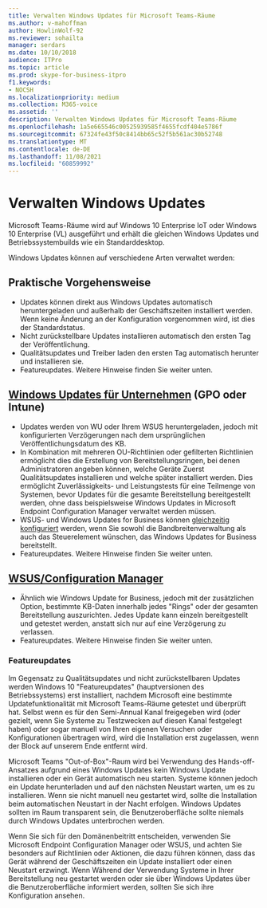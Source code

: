 ```yaml
---
title: Verwalten Windows Updates für Microsoft Teams-Räume
ms.author: v-mahoffman
author: HowlinWolf-92
ms.reviewer: sohailta
manager: serdars
ms.date: 10/10/2018
audience: ITPro
ms.topic: article
ms.prod: skype-for-business-itpro
f1.keywords:
- NOCSH
ms.localizationpriority: medium
ms.collection: M365-voice
ms.assetid: ''
description: Verwalten Windows Updates für Microsoft Teams-Räume
ms.openlocfilehash: 1a5e665546c00525939585f4655fcdf404e5786f
ms.sourcegitcommit: 67324fe43f50c8414bb65c52f5b561ac30b52748
ms.translationtype: MT
ms.contentlocale: de-DE
ms.lasthandoff: 11/08/2021
ms.locfileid: "60859992"
---
```

# <a name="manage-windows-updates"></a>Verwalten Windows Updates

Microsoft Teams-Räume wird auf Windows 10 Enterprise IoT oder Windows 10 Enterprise (VL) ausgeführt und erhält die gleichen Windows Updates und Betriebssystembuilds wie ein Standarddesktop.

Windows Updates können auf verschiedene Arten verwaltet werden:

## <a name="hands-off-approach"></a>Praktische Vorgehensweise 
- Updates können direkt aus Windows Updates automatisch heruntergeladen und außerhalb der Geschäftszeiten installiert werden. Wenn keine Änderung an der Konfiguration vorgenommen wird, ist dies der Standardstatus.
- Nicht zurückstellbare Updates installieren automatisch den ersten Tag der Veröffentlichung. 
- Qualitätsupdates und Treiber laden den ersten Tag automatisch herunter und installieren sie. 
- Featureupdates. Weitere Hinweise finden Sie weiter unten. 

## <a name="windows-updates-for-business-gpo-or-intune"></a>[Windows Updates für Unternehmen](/windows/deployment/update/waas-manage-updates-wufb) (GPO oder Intune)   
- Updates werden von WU oder Ihrem WSUS heruntergeladen, jedoch mit konfigurierten Verzögerungen nach dem ursprünglichen Veröffentlichungsdatum des KB. 
- In Kombination mit mehreren OU-Richtlinien oder gefilterten Richtlinien ermöglicht dies die Erstellung von Bereitstellungsringen, bei denen Administratoren angeben können, welche Geräte Zuerst Qualitätsupdates installieren und welche später installiert werden. Dies ermöglicht Zuverlässigkeits- und Leistungstests für eine Teilmenge von Systemen, bevor Updates für die gesamte Bereitstellung bereitgestellt werden, ohne dass beispielsweise Windows Updates in Microsoft Endpoint Configuration Manager verwaltet werden müssen.
- WSUS- und Windows Updates for Business können [gleichzeitig konfiguriert](/windows/deployment/update/waas-integrate-wufb) werden, wenn Sie sowohl die Bandbreitenverwaltung als auch das Steuerelement wünschen, das Windows Updates for Business bereitstellt.
- Featureupdates. Weitere Hinweise finden Sie weiter unten.

## <a name="wsusconfiguration-manager"></a>[WSUS/Configuration Manager](/windows/deployment/update/waas-manage-updates-configuration-manager)
- Ähnlich wie Windows Update for Business, jedoch mit der zusätzlichen Option, bestimmte KB-Daten innerhalb jedes "Rings" oder der gesamten Bereitstellung auszurichten. Jedes Update kann einzeln bereitgestellt und getestet werden, anstatt sich nur auf eine Verzögerung zu verlassen. 
- Featureupdates. Weitere Hinweise finden Sie weiter unten.


### <a name="feature-updates"></a>Featureupdates

Im Gegensatz zu Qualitätsupdates und nicht zurückstellbaren Updates werden Windows 10 "Featureupdates" (hauptversionen des Betriebssystems) erst installiert, nachdem Microsoft eine bestimmte Updatefunktionalität mit Microsoft Teams-Räume getestet und überprüft hat. Selbst wenn es für den Semi-Annual Kanal freigegeben wird (oder gezielt, wenn Sie Systeme zu Testzwecken auf diesen Kanal festgelegt haben) oder sogar manuell von Ihren eigenen Versuchen oder Konfigurationen übertragen wird, wird die Installation erst zugelassen, wenn der Block auf unserem Ende entfernt wird.

Microsoft Teams "Out-of-Box"-Raum wird bei Verwendung des Hands-off-Ansatzes aufgrund eines Windows Updates kein Windows Update installieren oder ein Gerät automatisch neu starten. Systeme können jedoch ein Update herunterladen und auf den nächsten Neustart warten, um es zu installieren. Wenn sie nicht manuell neu gestartet wird, sollte die Installation beim automatischen Neustart in der Nacht erfolgen. Windows Updates sollten im Raum transparent sein, die Benutzeroberfläche sollte niemals durch Windows Updates unterbrochen werden.

Wenn Sie sich für den Domänenbeitritt entscheiden, verwenden Sie Microsoft Endpoint Configuration Manager oder WSUS, und achten Sie besonders auf Richtlinien oder Aktionen, die dazu führen können, dass das Gerät während der Geschäftszeiten ein Update installiert oder einen Neustart erzwingt. Wenn Während der Verwendung Systeme in Ihrer Bereitstellung neu gestartet werden oder sie über Windows Updates über die Benutzeroberfläche informiert werden, sollten Sie sich ihre Konfiguration ansehen.